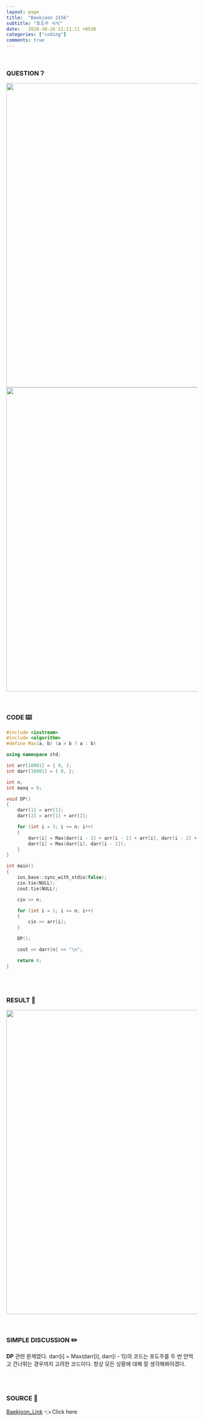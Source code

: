 ```yaml
---
layout: page
title:  "Baekjoon 2156"
subtitle: "포도주 시식"
date:   2020-10-26 11:11:11 +0530
categories: ["coding"]
comments: true
---
```


<br>

### QUESTION ❔

<img src="{{ '/assets/baekjoon/2156.jpg' }}" style="width: 800px; height: auto; margin-left: auto; margin-right: auto; display: block;">
<img src="{{ '/assets/baekjoon/2156a.jpg' }}" style="width: 800px; height: auto; margin-left: auto; margin-right: auto; display: block;">  

<br>
<br>

### CODE ⌨️

```c++
#include <iostream>
#include <algorithm>
#define Max(a, b) (a > b ? a : b)

using namespace std;

int arr[10001] = { 0, };
int darr[10001] = { 0, };

int n;
int maxq = 0;

void DP()
{
	darr[1] = arr[1];
	darr[2] = arr[1] + arr[2];

	for (int i = 3; i <= n; i++)
	{
		darr[i] = Max(darr[i - 3] + arr[i - 1] + arr[i], darr[i - 2] + arr[i]);
		darr[i] = Max(darr[i], darr[i - 1]);
	}
}

int main()
{
	ios_base::sync_with_stdio(false);
	cin.tie(NULL);
	cout.tie(NULL);

	cin >> n;

	for (int i = 1; i <= n; i++)
	{
		cin >> arr[i];
	}

	DP();

	cout << darr[n] << "\n";

	return 0;
}
```  

<br>
<br>

### RESULT 💛

<img src="{{ '/assets/baekjoon/2156r.jpg' }}" style="width: 800px; height: auto; margin-left: auto; margin-right: auto; display: block;">  

<br>
<br>

### SIMPLE DISCUSSION ✏️

**DP** 관련 문제였다. darr[i] = Max(darr[i], darr[i - 1])의 코드는 포도주를 두 번 안먹고 건너뛰는 경우까지 고려한 코드이다. 항상 모든 상황에 대해 잘 생각해봐야겠다.  

<br>
<br>

### SOURCE 💎

[Baekjoon_Link][link] 👈 Click here  

<br>
<br>

<script src="https://utteranc.es/client.js"
        repo="DCherish/DCherish.github.io"
        issue-term="pathname"
        theme="boxy-light"
        crossorigin="anonymous"
        async>
</script>

[link]: https://www.acmicpc.net/problem/2156